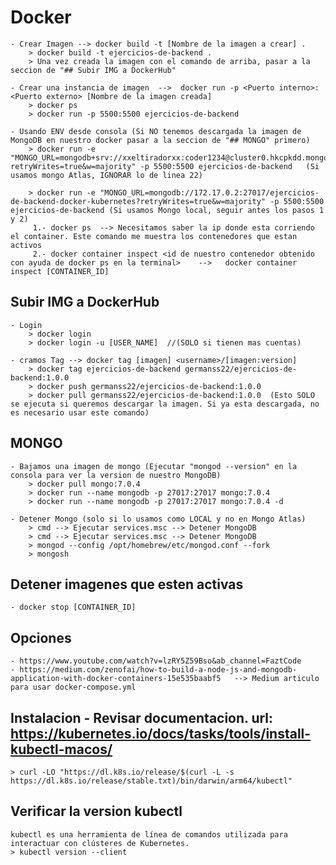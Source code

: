 # Docker

    - Crear Imagen --> docker build -t [Nombre de la imagen a crear] .
        > docker build -t ejercicios-de-backend .
        > Una vez creada la imagen con el comando de arriba, pasar a la seccion de "## Subir IMG a DockerHub"

    - Crear una instancia de imagen  -->  docker run -p <Puerto interno>:<Puerto externo> [Nombre de la imagen creada]
        > docker ps
        > docker run -p 5500:5500 ejercicios-de-backend 

    - Usando ENV desde consola (Si NO tenemos descargada la imagen de MongoDB en nuestro docker pasar a la seccion de "## MONGO" primero)
        > docker run -e "MONGO_URL=mongodb+srv://xxeltiradorxx:coder1234@cluster0.hkcpkdd.mongodb.net/login?retryWrites=true&w=majority" -p 5500:5500 ejercicios-de-backend   (Si usamos mongo Atlas, IGNORAR lo de linea 22)

        > docker run -e "MONGO_URL=mongodb://172.17.0.2:27017/ejercicios-de-backend-docker-kubernetes?retryWrites=true&w=majority" -p 5500:5500 ejercicios-de-backend (Si usamos Mongo local, seguir antes los pasos 1 y 2)
         1.- docker ps  --> Necesitamos saber la ip donde esta corriendo el container. Este comando me muestra los contenedores que estan activos 
         2.- docker container inspect <id de nuestro contenedor obtenido con ayuda de docker ps en la terminal>    -->   docker container inspect [CONTAINER_ID]

## Subir IMG a DockerHub

    - Login
        > docker login
        > docker login -u [USER_NAME]  //(SOLO si tienen mas cuentas)

    - cramos Tag --> docker tag [imagen] <username>/[imagen:version]
        > docker tag ejercicios-de-backend germanss22/ejercicios-de-backend:1.0.0 
        > docker push germanss22/ejercicios-de-backend:1.0.0
        > docker pull germanss22/ejercicios-de-backend:1.0.0  (Esto SOLO se ejecuta si queremos descargar la imagen. Si ya esta descargada, no es necesario usar este comando)         

## MONGO

    - Bajamos una imagen de mongo (Ejecutar "mongod --version" en la consola para ver la version de nuestro MongoDB)
        > docker pull mongo:7.0.4
        > docker run --name mongodb -p 27017:27017 mongo:7.0.4
        > docker run --name mongodb -p 27017:27017 mongo:7.0.4 -d

    - Detener Mongo (solo si lo usamos como LOCAL y no en Mongo Atlas)
        > cmd --> Ejecutar services.msc --> Detener MongoDB
        > cmd --> Ejecutar services.msc --> Detener MongoDB
        > mongod --config /opt/homebrew/etc/mongod.conf --fork
        > mongosh        

## Detener imagenes que esten activas

    - docker stop [CONTAINER_ID]

## Opciones

    - https://www.youtube.com/watch?v=lzRY5Z59Bso&ab_channel=FaztCode
    - https://medium.com/zenofai/how-to-build-a-node-js-and-mongodb-application-with-docker-containers-15e535baabf5   --> Medium articulo para usar docker-compose.yml

## Instalacion - Revisar documentacion. url: <https://kubernetes.io/docs/tasks/tools/install-kubectl-macos/>

    > curl -LO "https://dl.k8s.io/release/$(curl -L -s https://dl.k8s.io/release/stable.txt)/bin/darwin/arm64/kubectl"

## Verificar la version kubectl

    kubectl es una herramienta de línea de comandos utilizada para interactuar con clústeres de Kubernetes. 
    > kubectl version --client
